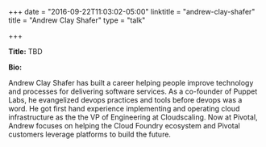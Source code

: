 +++
date = "2016-09-22T11:03:02-05:00"
linktitle = "andrew-clay-shafer"
title = "Andrew Clay Shafer"
type = "talk"

+++

<div class="span-15  ">
  <div class="span-15  last ">
  <p><strong>Title:</strong>
  TBD
</p>

<p><strong>Bio:</strong></p>

<p>
 Andrew Clay Shafer has built a career helping people improve technology and processes for delivering software services. As a co-founder of Puppet Labs, he evangelized devops practices and tools before devops was a word. He got first hand experience implementing and operating cloud infrastructure as the the VP of Engineering at Cloudscaling. Now at Pivotal, Andrew focuses on helping the Cloud Foundry ecosystem and Pivotal customers leverage platforms to build the future.

</p>
<p>

  </div>
</div>
